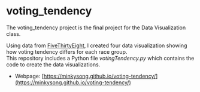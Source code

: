 # voting_tendency

The voting_tendency project is the final project for the Data Visualization class. 

Using data from [FiveThirtyEight](https://github.com/fivethirtyeight/data/tree/master/non-voters), I created four data visualization showing how voting tendency differs for each race group. <br>
This repository includes a Python file *votingTendency.py* which contains the code to create the data visualizations.

- Webpage: [https://minkysong.github.io/voting-tendency/](https://minkysong.github.io/voting-tendency/)
